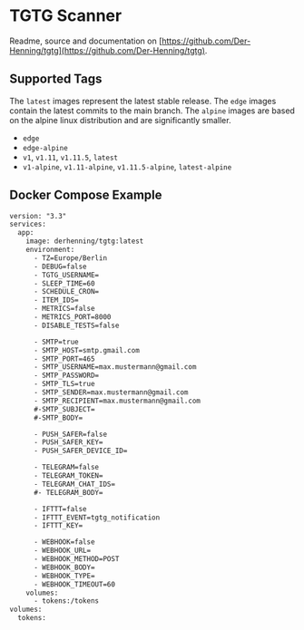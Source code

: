 # TGTG Scanner

Readme, source and documentation on [https://github.com/Der-Henning/tgtg](https://github.com/Der-Henning/tgtg).

## Supported Tags

 The `latest` images represent the latest stable release.
 The `edge` images contain the latest commits to the main branch.
 The `alpine` images are based on the alpine linux distribution and are significantly smaller.

- `edge`
- `edge-alpine`
- `v1`, `v1.11`, `v1.11.5`, `latest`
- `v1-alpine`, `v1.11-alpine`, `v1.11.5-alpine`, `latest-alpine`

## Docker Compose Example

````xml
version: "3.3"
services:
  app:
    image: derhenning/tgtg:latest
    environment: 
      - TZ=Europe/Berlin
      - DEBUG=false
      - TGTG_USERNAME=
      - SLEEP_TIME=60
      - SCHEDULE_CRON=
      - ITEM_IDS=
      - METRICS=false
      - METRICS_PORT=8000
      - DISABLE_TESTS=false

      - SMTP=true
      - SMTP_HOST=smtp.gmail.com
      - SMTP_PORT=465
      - SMTP_USERNAME=max.mustermann@gmail.com
      - SMTP_PASSWORD=
      - SMTP_TLS=true
      - SMTP_SENDER=max.mustermann@gmail.com
      - SMTP_RECIPIENT=max.mustermann@gmail.com
      #-SMTP_SUBJECT=
      #-SMTP_BODY=

      - PUSH_SAFER=false
      - PUSH_SAFER_KEY=
      - PUSH_SAFER_DEVICE_ID=

      - TELEGRAM=false
      - TELEGRAM_TOKEN=
      - TELEGRAM_CHAT_IDS=
      #- TELEGRAM_BODY=

      - IFTTT=false
      - IFTTT_EVENT=tgtg_notification
      - IFTTT_KEY=

      - WEBHOOK=false
      - WEBHOOK_URL=
      - WEBHOOK_METHOD=POST
      - WEBHOOK_BODY=
      - WEBHOOK_TYPE=
      - WEBHOOK_TIMEOUT=60
    volumes:
      - tokens:/tokens
volumes:
  tokens:
````
